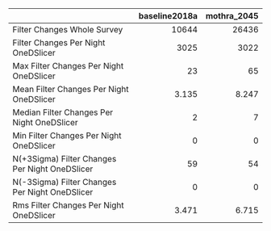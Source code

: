 |                                                |   baseline2018a |   mothra_2045 |
|:-----------------------------------------------|----------------:|--------------:|
| Filter Changes Whole Survey                    |       10644     |     26436     |
| Filter Changes Per Night OneDSlicer            |        3025     |      3022     |
| Max Filter Changes Per Night OneDSlicer        |          23     |        65     |
| Mean Filter Changes Per Night OneDSlicer       |           3.135 |         8.247 |
| Median Filter Changes Per Night OneDSlicer     |           2     |         7     |
| Min Filter Changes Per Night OneDSlicer        |           0     |         0     |
| N(+3Sigma) Filter Changes Per Night OneDSlicer |          59     |        54     |
| N(-3Sigma) Filter Changes Per Night OneDSlicer |           0     |         0     |
| Rms Filter Changes Per Night OneDSlicer        |           3.471 |         6.715 |
